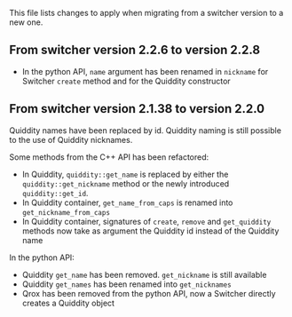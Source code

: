 This file lists changes to apply when migrating from a switcher version to a new one.

From switcher version 2.2.6 to version 2.2.8
---------------------------------------------

* In the python API, `name` argument has been renamed in `nickname` for Switcher `create` method and for the Quiddity constructor

From switcher version 2.1.38 to version 2.2.0
---------------------------------------------

Quiddity names have been replaced by id. Quiddity naming is still possible to the use of Quiddity nicknames.

Some methods from the C++ API has been refactored:

* In Quiddity, `quiddity::get_name` is replaced by either the `quiddity::get_nickname` method or the newly introduced `quiddity::get_id`.
* In Quiddity container, `get_name_from_caps` is renamed into `get_nickname_from_caps`
* In Quiddity container, signatures of `create`, `remove` and `get_quiddity` methods now take as argument the Quiddity id instead of the Quiddity name

In the python API:

* Quiddity `get_name` has been removed. `get_nickname` is still available
* Quiddity `get_names` has been renamed into `get_nicknames`
* Qrox has been removed from the python API, now a Switcher directly creates a Quiddity object


